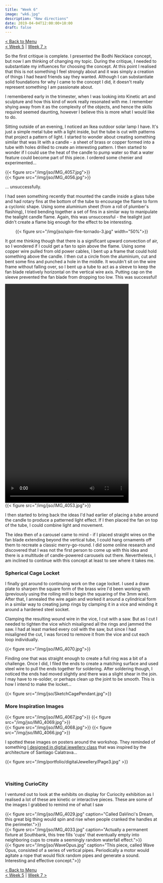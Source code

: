 ```yaml
---
title: "Week 6"
image: "wk6.jpg"
description: "New directions"
date: 2019-04-04T12:00:00+10:00
draft: false
---
```

[< Back to Menu](/jso/)  
[< Week 5](/jso/week05) | [Week 7 >](/jso/week07)




So the first critique is complete.  I presented the Bodhi Necklace concept, but now I am thinking of changing my topic.  During the critique, I needed to substantiate my influences for choosing the concept.  At this point I realised that this is not something I feel strongly about and it was simply a creation of things I had heard friends say they wanted.  Although I can substantiate solid foundations for why I came to the concept I did, it doesn't really represent something I am passionate about.

I remembered early in the trimester, when I was looking into Kinetic art and sculpture and how this kind of work really resonated with me.  I remember shying away from it as the complexity of the objects, and hence the skills required seemed daunting, however I believe this is more what I would like to do.

Sitting outside of an evening, I noticed an Ikea outdoor solar lamp I have.  It's just a simple metal tube with a light inside, but the tube is cut with patterns that project a pattern of light.  I started to wonder about creating something similar that was lit with a candle - a sheet of brass or copper formed into a tube with holes drilled to create an interesting pattern.  I then started to wonder if I could use the heat of the candle to pump water so that a water feature could become part of this piece.  I ordered some chenier and experimented...

<div class="row">
    <div class="6u 12u$(medium)">
        {{< figure src="/img/jso/IMG_4057.jpg">}}
    </div>
    <div class="6u 12u$(medium)">
        {{< figure src="/img/jso/IMG_4056.jpg">}}
    </div>
</div>

... unsuccessfully.

I had seen something recently that mounted the candle inside a glass tube and had rotary fins at the bottom of the tube to encourage the flame to form a cyclonic shape.  Using some aluminium sheet (from a roll of plumber's flashing), I tried bending together a set of fins in a similar way to manipulate the tealight candle flame.  Again, this was unsuccessful - the tealight just didn't create a flame big enough for the effect to be interesting.

<center> {{< figure src="/img/jso/spin-fire-tornado-3.jpg" width="50%">}} </center>

It got me thinking though that there is a significant upward convection of air, so I wondered if I could get a fan to spin above the flame.  Using some copper wire pulled from old power cables, I bent up a frame that could hold something above the candle.  I then cut a circle from the aluminium, cut and bent some fins and punched a hole in the middle.  It wouldn't sit on the wire frame without falling over, so I bent up a tube to act as a sleeve to keep the fan blade relatively horizontal on the vertical wire axis.  Putting  cap on the sleeve prevented the fan blade from dropping too low.  This was successful!

<div class="row">
    <div class="6u 12u$(medium)">
        <video width="406" height="720" controls>
            <source src="/img/jso/IMG_4050.mp4" type="video/mp4">
        Your browser does not support the video tag.
        </video>
    </div>
    <div class="6u 12u$(medium)">
        {{< figure src="/img/jso/IMG_4053.jpg">}}
    </div>
</div>

I then started to bring back the ideas I'd had earlier of placing a tube around the candle to produce a patterned light effect.  If I then placed the fan on top of the tube, I could combine light and movement.

The idea then of a carousel came to mind - if I placed straight wires on the fan blade extending beyond the vertical tube, I could hang ornaments off them to recreate a classic merry-go-round.  I did some online research and discovered that I was not the first person to come up with this idea and there is a multitude of candle-powered carousels out there.  Nevertheless, I am inclined to continue with this concept at least to see where it takes me.


### Spherical Cage Locket
I finally got around to continuing work on the cage locket.  I used a draw plate to sharpen the square form of the brass wire I'd been working with (previously using the rolling mill to begin the squaring of the 3mm wire).  After that, I annealed the wire again and worked it around a cylindrical form in a similar way to creating jump rings by clamping it in a vice and winding it around a hardened steel socket. 

Clamping the resulting wound wire in the vice, I cut with a saw.  But as I cut I needed to tighten the vice which misaligned all the rings and jammed the saw.  I had at least marked every coil with the saw, but since I had misaligned the cut, I was forced to remove it from the vice and cut each loop individually.

{{< figure src="/img/jso/IMG_4070.jpg">}}

Finding one that was straight enough to create a full ring was a bit of a challenge.  Once I did, I filed the ends to create a matching surface and used steel wire to pull the ends together for soldering.  After soldering though, I noticed the ends had moved slightly and there was a slight shear in the join.  I may have to re-solder, or perhaps clean up the joint to be smooth.  This is how I intend to make the locket...

{{< figure src="/img/jso/SketchCagePendant.jpg">}}

### More Inspiration Images

<div class="row">
    <div class="6u 12u$(medium)">
        {{< figure src="/img/jso/IMG_4067.jpg">}}
        {{< figure src="/img/jso/IMG_4069.jpg">}}
    </div>
    <div class="6u 12u$(medium)">
        {{< figure src="/img/jso/IMG_4068.jpg">}}
        {{< figure src="/img/jso/IMG_4066.jpg">}}
    </div>
</div>

I spotted these images on posters around the workshop.  They reminded of something [I designed in digital jewellery class](/portfolio/digitaljewelery/) that was inspired by the architecture of Santiago Calatrava...

{{< figure src="/img/portfolio/digitalJewellery/Page3.jpg" >}}

<br>

### Visiting CurioCity

I ventured out to look at the exhibits on display for Curiocity exhibition as I realised a lot of these are kinetic or interactive pieces.  These are some of the images I grabbed to remind me of what I saw

<div class="row">
    <div class="4u 12u$(medium)">
        {{< figure src="/img/jso/IMG_4029.jpg" caption="Called DaVinci's Dream, this great big thing would spin and rise when people cranked the handles at the perimeter.">}}
    </div>
    <div class="4u 12u$(medium)">
        {{< figure src="/img/jso/IMG_4033.jpg" caption="Actually a permanent fixture at Southbank, this tree fills 'cups' that eventually empty into neighboring cups to create a seemingly random waterfall effect.">}}
    </div>
    <div class="4u 12u$(medium)">
        {{< figure src="/img/jso/WaveOpus.jpg" caption="This piece, called Wave Opus, consisted of a series of vertical pipes.  Periodically a motor would agitate a rope that would flick random pipes and generate a sound.  Interesting and effective concept.">}}
    </div>
</div>

[< Back to Menu](/jso/)  
[< Week 5](/jso/week05) | [Week 7 >](/jso/week07)

